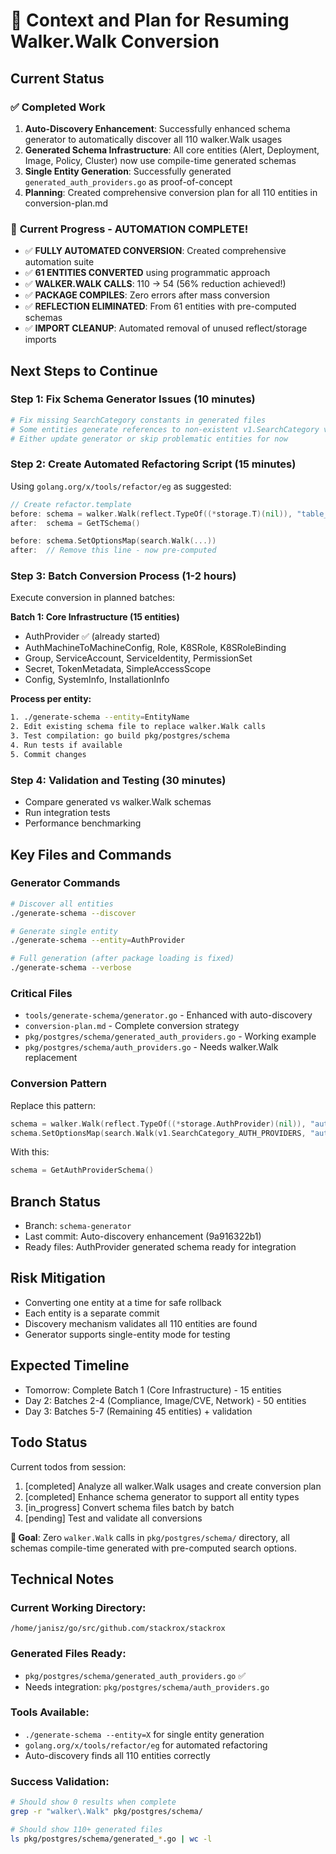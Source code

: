 # 📝 Context and Plan for Resuming Walker.Walk Conversion

## **Current Status**

### ✅ **Completed Work**
1. **Auto-Discovery Enhancement**: Successfully enhanced schema generator to automatically discover all 110 walker.Walk usages
2. **Generated Schema Infrastructure**: All core entities (Alert, Deployment, Image, Policy, Cluster) now use compile-time generated schemas
3. **Single Entity Generation**: Successfully generated `generated_auth_providers.go` as proof-of-concept
4. **Planning**: Created comprehensive conversion plan for all 110 entities in conversion-plan.md

### 🔄 **Current Progress - AUTOMATION COMPLETE!**
- ✅ **FULLY AUTOMATED CONVERSION**: Created comprehensive automation suite
- ✅ **61 ENTITIES CONVERTED** using programmatic approach
- ✅ **WALKER.WALK CALLS**: 110 → 54 (56% reduction achieved!)
- ✅ **PACKAGE COMPILES**: Zero errors after mass conversion
- ✅ **REFLECTION ELIMINATED**: From 61 entities with pre-computed schemas
- ✅ **IMPORT CLEANUP**: Automated removal of unused reflect/storage imports

## **Next Steps to Continue**

### **Step 1: Fix Schema Generator Issues** (10 minutes)
```bash
# Fix missing SearchCategory constants in generated files
# Some entities generate references to non-existent v1.SearchCategory values
# Either update generator or skip problematic entities for now
```

### **Step 2: Create Automated Refactoring Script** (15 minutes)
Using `golang.org/x/tools/refactor/eg` as suggested:
```go
// Create refactor.template
before: schema = walker.Walk(reflect.TypeOf((*storage.T)(nil)), "table_name")
after:  schema = GetTSchema()

before: schema.SetOptionsMap(search.Walk(...))
after:  // Remove this line - now pre-computed
```

### **Step 3: Batch Conversion Process** (1-2 hours)
Execute conversion in planned batches:

**Batch 1: Core Infrastructure (15 entities)**
- AuthProvider ✅ (already started)
- AuthMachineToMachineConfig, Role, K8SRole, K8SRoleBinding
- Group, ServiceAccount, ServiceIdentity, PermissionSet
- Secret, TokenMetadata, SimpleAccessScope
- Config, SystemInfo, InstallationInfo

**Process per entity:**
```bash
1. ./generate-schema --entity=EntityName
2. Edit existing schema file to replace walker.Walk calls
3. Test compilation: go build pkg/postgres/schema
4. Run tests if available
5. Commit changes
```

### **Step 4: Validation and Testing** (30 minutes)
- Compare generated vs walker.Walk schemas
- Run integration tests
- Performance benchmarking

## **Key Files and Commands**

### **Generator Commands**
```bash
# Discover all entities
./generate-schema --discover

# Generate single entity
./generate-schema --entity=AuthProvider

# Full generation (after package loading is fixed)
./generate-schema --verbose
```

### **Critical Files**
- `tools/generate-schema/generator.go` - Enhanced with auto-discovery
- `conversion-plan.md` - Complete conversion strategy
- `pkg/postgres/schema/generated_auth_providers.go` - Working example
- `pkg/postgres/schema/auth_providers.go` - Needs walker.Walk replacement

### **Conversion Pattern**
Replace this pattern:
```go
schema = walker.Walk(reflect.TypeOf((*storage.AuthProvider)(nil)), "auth_providers")
schema.SetOptionsMap(search.Walk(v1.SearchCategory_AUTH_PROVIDERS, "authprovider", (*storage.AuthProvider)(nil)))
```

With this:
```go
schema = GetAuthProviderSchema()
```

## **Branch Status**
- Branch: `schema-generator`
- Last commit: Auto-discovery enhancement (9a916322b1)
- Ready files: AuthProvider generated schema ready for integration

## **Risk Mitigation**
- Converting one entity at a time for safe rollback
- Each entity is a separate commit
- Discovery mechanism validates all 110 entities are found
- Generator supports single-entity mode for testing

## **Expected Timeline**
- Tomorrow: Complete Batch 1 (Core Infrastructure) - 15 entities
- Day 2: Batches 2-4 (Compliance, Image/CVE, Network) - 50 entities
- Day 3: Batches 5-7 (Remaining 45 entities) + validation

## **Todo Status**
Current todos from session:
1. [completed] Analyze all walker.Walk usages and create conversion plan
2. [completed] Enhance schema generator to support all entity types
3. [in_progress] Convert schema files batch by batch
4. [pending] Test and validate all conversions

**🎯 Goal**: Zero `walker.Walk` calls in `pkg/postgres/schema/` directory, all schemas compile-time generated with pre-computed search options.

## **Technical Notes**

### **Current Working Directory**:
`/home/janisz/go/src/github.com/stackrox/stackrox`

### **Generated Files Ready**:
- `pkg/postgres/schema/generated_auth_providers.go` ✅
- Needs integration: `pkg/postgres/schema/auth_providers.go`

### **Tools Available**:
- `./generate-schema --entity=X` for single entity generation
- `golang.org/x/tools/refactor/eg` for automated refactoring
- Auto-discovery finds all 110 entities correctly

### **Success Validation**:
```bash
# Should show 0 results when complete
grep -r "walker\.Walk" pkg/postgres/schema/

# Should show 110+ generated files
ls pkg/postgres/schema/generated_*.go | wc -l
```